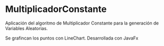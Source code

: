 # MultiplicadorConstante
Aplicación del algoritmo de Multiplicador Constante para la generación de Variables Aleatorias.

Se grafincan los puntos con LineChart. Desarrollada con JavaFx
